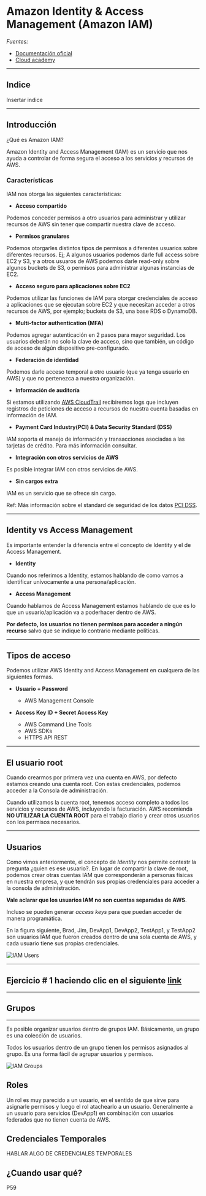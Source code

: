 Amazon Identity & Access Management (Amazon IAM)
===

*Fuentes:*

- [Documentación oficial](https://aws.amazon.com/iam)
- [Cloud academy](https://cloudacademy.com/amazon-web-services/overview-of-aws-identity-and-access-management-iam-course/)

---

## Indice

Insertar indice

---
## Introducción

¿Qué es Amazon IAM?

Amazon Identity and Access Management (IAM) es un servicio que nos ayuda a controlar de forma segura el acceso a los servicios y recursos de AWS. 

### Características

IAM nos otorga las siguientes características:

- **Acceso compartido**

Podemos conceder permisos a otro usuarios para administrar y utilizar recursos de AWS sin tener que compartir nuestra clave de acceso.

- **Permisos granulares**

Podemos otorgarles distintos tipos de permisos a diferentes usuarios sobre diferentes recursos. Ej; A algunos usuarios podemos darle full access sobre EC2 y S3, y a otros usuaros de AWS podemos darle read-only sobre algunos buckets de S3, o permisos para administrar algunas instancias de EC2.

- **Acceso seguro para aplicaciones sobre EC2**

Podemos utilizar las funciones de IAM para otorgar credenciales de acceso a aplicaciones que se ejecutan sobre EC2 y que necesitan acceder a otros recursos de AWS, por ejemplo; buckets de S3, una base RDS o DynamoDB.

- **Multi-factor authentication (MFA)**

Podemos agregar autenticación en 2 pasos para mayor seguridad. Los usuarios deberán no solo la clave de acceso, sino que también, un código de acceso de algún dispositivo pre-configurado.

- **Federación de identidad**

Podemos darle acceso temporal a otro usuario (que ya tenga usuario en AWS) y que no pertenezca a nuestra organización.

- **Información de auditoría**

Si estamos utilizando [AWS CloudTrail](https://aws.amazon.com/es/cloudtrail/) recibiremos logs que incluyen registros de peticiones de acceso a recursos de nuestra cuenta basadas en información de IAM.

- **Payment Card Industry(PCI) & Data Security Standard (DSS)**

IAM soporta el manejo de información y transacciones asociadas a las tarjetas de crédito. Para más información consultar.

- **Integración con otros servicios de AWS**

Es posible integrar IAM con otros servicios de AWS.

- **Sin cargos extra**

IAM es un servicio que se ofrece sin cargo.

Ref: Más información sobre el standard de seguridad de los datos [PCI DSS](https://aws.amazon.com/es/compliance/pci-dss-level-1-faqs/).

---
## Identity vs Access Management

Es importante entender la diferencia entre el concepto de Identity y el de Access Management.

- **Identity**

Cuando nos referimos a Identity, estamos hablando de como vamos a identificar unívocamente a una persona/aplicación.

- **Access Management**

 Cuando hablamos de Access Management estamos hablando de que es lo que un usuario/aplicación va a poderhacer dentro de AWS.

**Por defecto, los usuarios no tienen permisos para acceder a ningún recurso** salvo que se indique lo contrario mediante políticas.

---
## Tipos de acceso

Podemos utilizar AWS Identity and Access Management en cualquera de las siguientes formas.

- **Usuario + Password**
    - AWS Management Console

- **Access Key ID + Secret Access Key**
    - AWS Command Line Tools
    - AWS SDKs
    - HTTPS API REST

---

## El usuario root

Cuando crearmos por primera vez una cuenta en AWS, por defecto estamos creando una cuenta root. Con estas credenciales, podemos acceder a la Consola de administración.

Cuando utilizamos la cuenta root, tenemos acceso completo a todos los servicios y recursos de AWS, incluyendo la facturación. AWS recomienda **NO UTILIZAR LA CUENTA ROOT** para el trabajo diario y crear otros usuarios con los permisos necesarios.

---

## Usuarios

Como vimos anteriormente, el concepto de _Identity_
nos permite contestr la pregunta ¿quien es ese usuario?. En lugar de compartir la clave de root, podemos crear otras cuentas IAM que corresponderán a personas físicas en nuestra empresa, y que tendrán sus propias credenciales para acceder a la consola de administración.

**Vale aclarar que los usuarios IAM no son cuentas separadas de AWS**.

Incluso se pueden generar _access keys_ para que puedan acceder de manera programática.

En la figura siguiente, Brad, Jim, DevApp1, DevApp2, TestApp1, y TestApp2 son usuarios IAM que fueron creados dentro de una sola cuenta de AWS, y cada usuario tiene sus propias credenciales.

![IAM Users](images/IAM_users.png)

---

## Ejercicio # 1 haciendo clic en el siguiente [link](ejercicios/AWS_IAM_1_Users.md)

---

## Grupos
---

Es posible organizar usuarios dentro de grupos IAM. Básicamente, un grupo es una colección de usuarios.

Todos los usuarios dentro de un grupo tienen los permisos asignados al grupo. Es una forma fácil de agrupar usuarios y permisos.

![IAM Groups](images/IAM_groups1.png)

## Roles

Un rol es muy parecido a un usuario, en el sentido de que sirve para asignarle permisos y luego el rol atachearlo a un usuario. Generalmente a un usuario para servicios (DevApp1) en combinación con usuarios federados que no tienen cuenta de AWS.

## Credenciales Temporales

HABLAR ALGO DE CREDENCIALES TEMPORALES

## ¿Cuando usar qué?


P59


